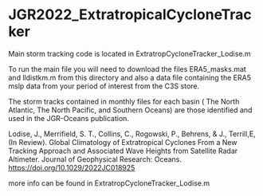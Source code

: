 # JGR2022_ExtratropicalCycloneTracker


Main storm tracking code is located in ExtratropCycloneTracker_Lodise.m 

To run the main file you will need to download the files ERA5_masks.mat and lldistkm.m 
from this directory and also a data file containing the ERA5 mslp data from your period of interest from the C3S store. 


The storm tracks contained in monthly files for each basin ( The North Atlantic, The North Pacific, and Southern Oceans) are those identified and used
in the JGR-Oceans publication. 

Lodise, J., Merrifield, S. T., Collins, C., Rogowski, P., Behrens, & J., Terrill,E, 
(In Review). Global Climatology of Extratropical Cyclones From a New 
Tracking Approach and Associated Wave Heights from Satellite Radar 
Altimeter. Journal of Geophysical Research: Oceans. https://doi.org/10.1029/2022JC018925


more info can be found in ExtratropCycloneTracker_Lodise.m 
